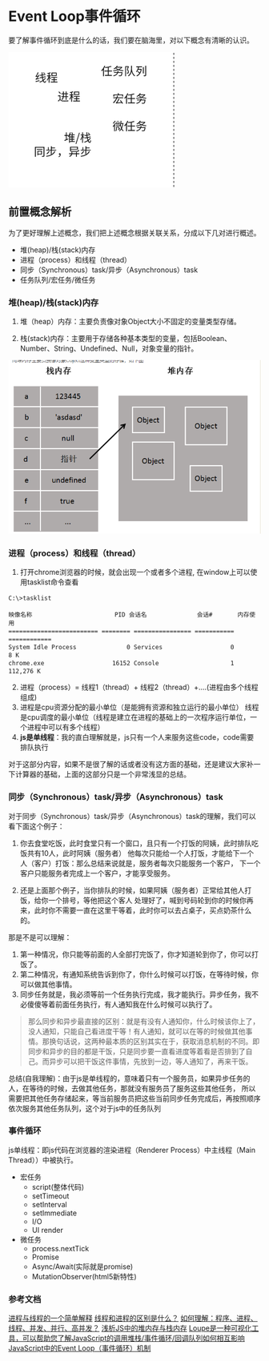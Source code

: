 # Event Loop事件循环

要了解事件循环到底是什么的话，我们要在脑海里，对以下概念有清晰的认识。

![Event Loop前置知识点](../src/event1.png)

## 前置概念解析

为了更好理解上述概念，我们把上述概念根据关联关系，分成以下几对进行概述。

* 堆(heap)/栈(stack)内存
* 进程（process）和线程（thread）
* 同步（Synchronous）task/异步（Asynchronous）task
* 任务队列/宏任务/微任务

### 堆(heap)/栈(stack)内存

1. 堆（heap）内存：主要负责像对象Object大小不固定的变量类型存储。

2. 栈(stack)内存：主要用于存储各种基本类型的变量，包括Boolean、Number、String、Undefined、Null，对象变量的指针。

![堆(heap)/栈(stack)内存](../src/event2.png)


### 进程（process）和线程（thread）

1. 打开chrome浏览器的时候，就会出现一个或者多个进程, 在window上可以使用tasklist命令查看

```
C:\>tasklist

映像名称                       PID 会话名              会话#       内存使用
========================= ======== ================ =========== ============
System Idle Process              0 Services                   0          8 K
chrome.exe                   16152 Console                    1    112,276 K
```

2. 进程（process）= 线程1（thread）+ 线程2（thread）+....(进程由多个线程组成)
3. 进程是cpu资源分配的最小单位（是能拥有资源和独立运行的最小单位）
线程是cpu调度的最小单位（线程是建立在进程的基础上的一次程序运行单位，一个进程中可以有多个线程）
4. **js是单线程**：我的直白理解就是，js只有一个人来服务这些code，code需要排队执行

对于这部分内容，如果不是很了解的话或者没有这方面的基础，还是建议大家补一下计算器的基础，上面的这部分只是一个非常浅显的总结。

### 同步（Synchronous）task/异步（Asynchronous）task

对于同步（Synchronous）task/异步（Asynchronous）task的理解，我们可以看下面这个例子：

1. 你去食堂吃饭，此时食堂只有一个窗口，且只有一个打饭的阿姨，此时排队吃饭共有10人，此时阿姨（服务者）
他每次只能给一个人打饭，才能给下一个人（客户）打饭：那么总结来说就是，服务者每次只能服务一个客户，
下一个客户只能服务者完成上一个客户，才能享受服务。

2. 还是上面那个例子，当你排队的时候，如果阿姨（服务者）正常给其他人打饭，给你一个排号，等他把这个客人
处理好了，喊到号码轮到你的时候你再来，此时你不需要一直在这里干等着，此时你可以去占桌子，买点奶茶什么的。

那是不是可以理解：
1. 第一种情况，你只能等前面的人全部打完饭了，你才知道轮到你了，你可以打饭了。
2. 第二种情况，有通知系统告诉到你了，你什么时候可以打饭，在等待时候，你可以做其他事情。
3. 同步任务就是，我必须等前一个任务执行完成，我才能执行。异步任务，我不必傻傻等着前面任务执行，有人通知我在什么时候可以执行了。

>那么同步和异步最直接的区别：就是有没有人通知你，什么时候该你上了，没人通知，只能自己看进度干等！有人通知，就可以在等的时候做其他事情。那换句话说，这两种最本质的区别其实在于，获取消息机制的不同。即同步和异步的目的都是干饭，只是同步要一直看进度等着看是否排到了自己。而异步可以把干饭这件事情，先放到一边，等人通知了，再来干饭。


总结(自我理解)：由于js是单线程的，意味着只有一个服务员，如果异步任务的人，在等待的时候，去做其他任务，那就没有服务员了服务这些其他任务，
所以需要把其他任务存储起来，等当前服务员把这些当前同步任务完成后，再按照顺序依次服务其他任务队列，这个对于js中的任务队列

### 事件循环

js单线程：即js代码在浏览器的渲染进程（Renderer Process）中主线程（Main Thread））中被执行。

* 宏任务
  * script(整体代码)
  * setTimeout
  * setInterval
  * setImmediate
  * I/O
  * UI render
* 微任务
  * process.nextTick
  * Promise
  * Async/Await(实际就是promise)
  * MutationObserver(html5新特性)

### 参考文档

[进程与线程的一个简单解释](https://www.ruanyifeng.com/blog/2013/04/processes_and_threads.html)
[线程和进程的区别是什么？](https://www.zhihu.com/question/25532384)
[如何理解：程序、进程、线程、并发、并行、高并发？](https://www.zhihu.com/question/307100151/answer/894486042)
[浅析JS中的堆内存与栈内存](https://www.cnblogs.com/heioray/p/9487093.html)
[Loupe是一种可视化工具，可以帮助您了解JavaScript的调用堆栈/事件循环/回调队列如何相互影响](http://latentflip.com/loupe/)
[JavaScript中的Event Loop（事件循环）机制](https://zhuanlan.zhihu.com/p/145383822)
